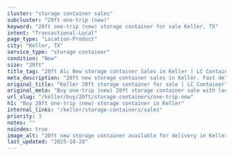 ```yaml
---
cluster: "storage container sales"
subcluster: "20ft one-trip (new)"
keyword: "20ft one-trip (new) storage container for sale Keller, TX"
intent: "Transactional-Local"
page_type: "Location-Product"
city: "Keller, TX"
service_type: "storage container"
condition: "New"
size: "20ft"
title_tag: "20ft Alc New storage container Sales in Keller | LC Container"
meta_description: "20ft new storage container sales in Keller. Fast delivery, competitive pricing. Serving storage containers area. Quote ID: JTO. Call (214) 524-4168 for your free quote today."
original_title: "Keller 20ft storage container for sale | LC Container"
original_meta: "Buy one-trip (new) 20ft storage container sale with local delivery in Keller, TX. LC Container — local Since 2003. Request a fast quote today."
url_slug: "/keller/buy/20ft/storage-containers/one-trip-new"
h1: "Buy 20ft one-trip (new) storage container in Keller"
internal_links: "/keller/storage-containers/sales"
priority: 3
notes: ""
noindex: true
image_alt: "20ft new storage container available for delivery in Keller"
last_updated: "2025-10-20"
---
```


<!-- TODO: Add unique city/inventory copy, images, and internal links here. -->
